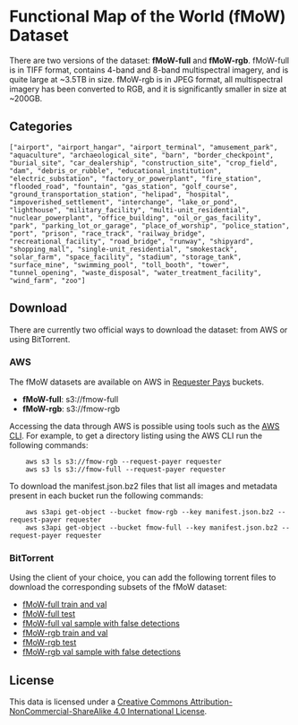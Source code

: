 # Functional Map of the World (fMoW) Dataset

There are two versions of the dataset: **fMoW-full** and **fMoW-rgb**. fMoW-full is in TIFF format, contains 4-band and 8-band multispectral imagery, and is quite large at ~3.5TB in size. fMoW-rgb is in JPEG format, all multispectral imagery has been converted to RGB, and it is significantly smaller in size at ~200GB.

## Categories

```
["airport", "airport_hangar", "airport_terminal", "amusement_park", "aquaculture", "archaeological_site", "barn", "border_checkpoint", "burial_site", "car_dealership", "construction_site", "crop_field", "dam", "debris_or_rubble", "educational_institution", "electric_substation", "factory_or_powerplant", "fire_station", "flooded_road", "fountain", "gas_station", "golf_course", "ground_transportation_station", "helipad", "hospital", "impoverished_settlement", "interchange", "lake_or_pond", "lighthouse", "military_facility", "multi-unit_residential", "nuclear_powerplant", "office_building", "oil_or_gas_facility", "park", "parking_lot_or_garage", "place_of_worship", "police_station", "port", "prison", "race_track", "railway_bridge", "recreational_facility", "road_bridge", "runway", "shipyard", "shopping_mall", "single-unit_residential", "smokestack", "solar_farm", "space_facility", "stadium", "storage_tank", "surface_mine", "swimming_pool", "toll_booth", "tower", "tunnel_opening", "waste_disposal", "water_treatment_facility", "wind_farm", "zoo"]
```

## Download

There are currently two official ways to download the dataset: from AWS or using BitTorrent.

### AWS

The fMoW datasets are available on AWS in [Requester Pays](http://docs.aws.amazon.com/AmazonS3/latest/dev/RequesterPaysBuckets.html) buckets.

  * **fMoW-full**: s3://fmow-full
  * **fMoW-rgb**: s3://fmow-rgb

Accessing the data through AWS is possible using tools such as the [AWS CLI](https://aws.amazon.com/documentation/cli/). For example, to get a directory listing using the AWS CLI run the following commands:
```
	aws s3 ls s3://fmow-rgb --request-payer requester
	aws s3 ls s3://fmow-full --request-payer requester
```
To download the manifest.json.bz2 files that list all images and metadata present in each bucket run the following commands:
```
	aws s3api get-object --bucket fmow-rgb --key manifest.json.bz2 --request-payer requester
	aws s3api get-object --bucket fmow-full --key manifest.json.bz2 --request-payer requester
```

### BitTorrent

Using the client of your choice, you can add the following torrent files to download the corresponding subsets of the fMoW dataset:

  * [fMoW-full train and val](https://github.com/fMoW/dataset/raw/fMoW-full_trainval_v1.0.0.torrent)
  * [fMoW-full test](https://github.com/fMoW/dataset/raw/fMoW-full_test_v1.0.0.torrent)
  * [fMoW-full val sample with false detections](https://github.com/fMoW/dataset/raw/fMoW-full_val_sample_v1.1.0.torrent)
  * [fMoW-rgb train and val](https://github.com/fMoW/dataset/raw/fMoW-rgb_trainval_v1.0.0.torrent)
  * [fMoW-rgb test](https://github.com/fMoW/dataset/raw/fMoW-rgb_test_v1.0.0.torrent)
  * [fMoW-rgb val sample with false detections](https://github.com/fMoW/dataset/raw/fMoW-rgb_val_sample_v1.1.0.torrent)
  
## License

This data is licensed under a [Creative Commons Attribution-NonCommercial-ShareAlike 4.0 International License](https://creativecommons.org/licenses/by-nc-sa/4.0/).